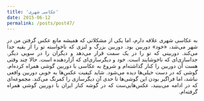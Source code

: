 ```yaml
---
title: 'عکاسی شهری'
date: 2015-06-12
permalink: /posts/post47/
---
```

<div align="justify" dir="rtl">

به عکاسی شهری علاقه دارم، اما یکی از مشکلاتی که همیشه مانع عکس گرفتن من در شهر می‌شد، «خود» دوربین بود. دوربین بزرگ و لنزی که ناخواسته تو را از بقیه جدا می‌کند. دوربینی که تو را در یک سمت قرار می‌دهد و دیگران را در سویی دیگر. جداسازی‌ای که ناخوشایند است. خود و دیگرسازی‌ای که آزاردهنده است. حالا چند وقتی هست آن دوربین را کنار گذاشته‌ام و شروع به عکاسی با دوربین گوشی همراه کرده‌ام. گوشی که در دست خیلی‌ها دیده می‌شود. شاید کیفیت عکس‌ها به خوبی دوربین واقعی نباشد، اما فراگیر بودن این گوشی‌ها تا حدی آن دیگرسازی را کمرنگ می‌کند‌. مجموعه‌ای که در ادامه می‌بینید، عکس‌هایی‌ست که در گوشه‌ کنار ایران با دوربین گوشی همراه گرفته‌ام.

</div>
